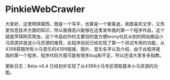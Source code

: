 # PinkieWebCrawler
大家好，这里明琪黛西，既是一个写手，也算是一个极客迷，我既喜欢文学，又热爱信息技术方面的知识，所以我很高兴能够在这里发布我的第一个程序作品，这个就是萍琪网页爬虫，这个作品创作的主要目的是方便brony社区从别的网站搬运小马资源并放送小马资源的推荐，此程序目前已经实现了第一个测试专用的功能，从4399获取所有小马音乐的4399链接、图片、音乐名字以及介绍，由于此程序是我的第一个程序，程序代码方面可能有很多bug和不足，所以还请大家多多指教。

更新日志：Beta-v0.4
已经初步实现了从4399小马专区爬取基本小马资源的功能。
